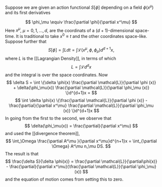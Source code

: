 Suppose we are given an action functional $S[\phi]$ depending on a field $\phi(x^\mu)$ and its first derivatives

$$
\phi_\mu \equiv \frac{\partial \phi}{\partial x^\mu}
$$
Here $x^\mu$, $\mu = 0,1,...,d$, are the coordinats of a $(d+1)$-dimensional space-time. It is traditional to take $x^0 \equiv t$ and the other coordinates space-like. Suppose further that 
$$
S[\phi] = \int L dt = \int \mathcal{L}(x^\mu, \phi, \phi_\mu)d^{d+1}x,
$$
where $L$ is the [[Lagrangian Density]], in terms of which 
$$
L = \int \mathcal{L}d^dx
$$
and the integral is over the space coordinates. Now 
$$
\delta S = \int \{\delta \phi(x) \frac{\partial \mathcal{L}}{\partial \phi (x)} + \delta(\phi_\mu(x)) \frac{\partial \mathcal{L}}{\partial \phi_\mu (x)} \}d^{d+1}x = 
$$
$$
\int \delta \phi(x) \{\frac{\partial \mathcal{L}}{\partial \phi (x)} -\frac{\partial}{\partial x^\mu} \frac{\partial \mathcal{L}}{\partial \phi_\mu (x)} \}d^{d+1}x
$$
In going from the first to the second, we observe that 
$$
\delta(\phi_\mu(x)) = \frac{\partial}{\partial x^\mu}
$$
and used the [[divergence theorem]], 
$$
\int_\Omega \frac{\partial A^\mu }{\partial x^\mu}d^{n+1}x = \int_{\partial \Omega} A^\mu n_\mu DS.
$$
The result is that 
$$
\frac{\delta S}{\delta \phi(x)} = \frac{\partial \mathcal{L}}{\partial\phi(x)} - \frac{\partial}{\partial x^\mu}(\frac{\partial \mathcal{L}}{\partial \phi_\mu}(x))
$$
and the equation of motion comes from setting this to zero. 